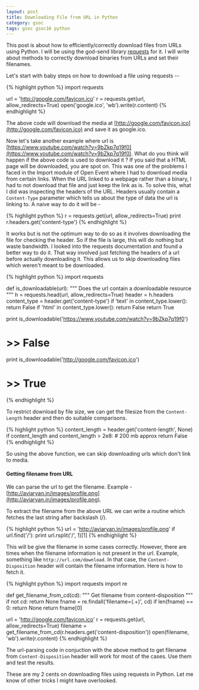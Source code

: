 ```yaml
---
layout: post
title: Downloading File from URL in Python
category: gsoc
tags: gsoc gsoc16 python
---
```


This post is about how to efficiently/correctly download files from URLs using Python. 
I will be using the god-send library [requests](docs.python-requests.org/) for it. I will write about methods to correctly download binaries from URLs and set their filenames. 

Let's start with baby steps on how to download a file using requests -- 

{% highlight python %}
import requests

url = 'http://google.com/favicon.ico'
r = requests.get(url, allow_redirects=True)
open('google.ico', 'wb').write(r.content)
{% endhighlight %}

The above code will download the media at [http://google.com/favicon.ico](http://google.com/favicon.ico) and save it as google.ico.

Now let's take another example where url is [https://www.youtube.com/watch?v=9bZkp7q19f0](https://www.youtube.com/watch?v=9bZkp7q19f0). 
What do you think will happen if the above code is used to download it ?
If you said that a HTML page will be downloaded, you are spot on. This was one of the problems I faced in the Import module of Open Event where I had to download media from 
certain links. When the URL linked to a webpage rather than a binary, I had to not download that file and just keep the link as is. 
To solve this, what I did was inspecting the headers of the URL. Headers usually contain a `Content-Type` parameter which tells us about the type of data the url is linking to.
A naive way to do it will be - 

{% highlight python %}
r = requests.get(url, allow_redirects=True)
print r.headers.get('content-type')
{% endhighlight %}

It works but is not the optimum way to do so as it involves downloading the file for checking the header. 
So if the file is large, this will do nothing but waste bandwidth. 
I looked into the requests documentation and found a better way to do it. That way involved just fetching the headers of a url before actually downloading it. 
This allows us to skip downloading files which weren't meant to be downloaded.

{% highlight python %}
import requests

def is_downloadable(url):
    """
    Does the url contain a downloadable resource
    """
    h = requests.head(url, allow_redirects=True)
    header = h.headers
    content_type = header.get('content-type')
    if 'text' in content_type.lower():
        return False
    if 'html' in content_type.lower():
        return False
    return True

print is_downloadable('https://www.youtube.com/watch?v=9bZkp7q19f0')
# >> False
print is_downloadable('http://google.com/favicon.ico')
# >> True
{% endhighlight %}

To restrict download by file size, we can get the filesize from the `Content-Length` header and then do suitable comparisons.

{% highlight python %}
content_length = header.get('content-length', None)
if content_length and content_length > 2e8:  # 200 mb approx
	return False
{% endhighlight %}

So using the above function, we can skip downloading urls which don't link to media.


#### Getting filename from URL

We can parse the url to get the filename. 
Example - [http://aviaryan.in/images/profile.png](http://aviaryan.in/images/profile.png). 

To extract the filename from the above URL we can write a routine which fetches the last string after backslash (/).

{% highlight python %}
url = 'http://aviaryan.in/images/profile.png'
if url.find('/'):
	print url.rsplit('/', 1)[1]
{% endhighlight %}

This will be give the filename in some cases correctly. However, there are times when the filename information is not present in the url. 
Example, something like `http://url.com/download`. In that case, the `Content-Disposition` header will contain the filename information. 
Here is how to fetch it.

{% highlight python %}
import requests
import re

def get_filename_from_cd(cd):
    """
    Get filename from content-disposition
    """
    if not cd:
        return None
    fname = re.findall('filename=(.+)', cd)
    if len(fname) == 0:
        return None
    return fname[0]


url = 'http://google.com/favicon.ico'
r = requests.get(url, allow_redirects=True)
filename = get_filename_from_cd(r.headers.get('content-disposition'))
open(filename, 'wb').write(r.content)
{% endhighlight %}

The url-parsing code in conjuction with the above method to get filename from `Content-Disposition` header will work for most of the cases.
Use them and test the results. 

These are my 2 cents on downloading files using requests in Python. Let me know of other tricks I might have overlooked. 

